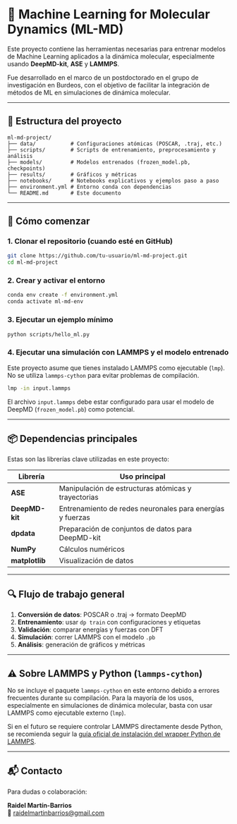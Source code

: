 # 🧠 Machine Learning for Molecular Dynamics (ML-MD)

Este proyecto contiene las herramientas necesarias para entrenar modelos de Machine Learning aplicados a la dinámica molecular, especialmente usando **DeepMD-kit**, **ASE** y **LAMMPS**.

Fue desarrollado en el marco de un postdoctorado en el grupo de investigación en Burdeos, con el objetivo de facilitar la integración de métodos de ML en simulaciones de dinámica molecular.

---

## 📂 Estructura del proyecto

```
ml-md-project/
├── data/           # Configuraciones atómicas (POSCAR, .traj, etc.)
├── scripts/        # Scripts de entrenamiento, preprocesamiento y análisis
├── models/         # Modelos entrenados (frozen_model.pb, checkpoints)
├── results/        # Gráficos y métricas
├── notebooks/      # Notebooks explicativos y ejemplos paso a paso
├── environment.yml # Entorno conda con dependencias
└── README.md       # Este documento
```

---

## 🚀 Cómo comenzar

### 1. Clonar el repositorio (cuando esté en GitHub)
```bash
git clone https://github.com/tu-usuario/ml-md-project.git
cd ml-md-project
```

### 2. Crear y activar el entorno
```bash
conda env create -f environment.yml
conda activate ml-md-env
```

### 3. Ejecutar un ejemplo mínimo
```bash
python scripts/hello_ml.py
```

### 4. Ejecutar una simulación con LAMMPS y el modelo entrenado

Este proyecto asume que tienes instalado LAMMPS como ejecutable (`lmp`). No se utiliza `lammps-cython` para evitar problemas de compilación.

```bash
lmp -in input.lammps
```

El archivo `input.lammps` debe estar configurado para usar el modelo de DeepMD (`frozen_model.pb`) como potencial.

---

## 📦 Dependencias principales

Estas son las librerías clave utilizadas en este proyecto:

| Librería        | Uso principal |
|-----------------|----------------|
| **ASE**         | Manipulación de estructuras atómicas y trayectorias |
| **DeepMD-kit**  | Entrenamiento de redes neuronales para energías y fuerzas |
| **dpdata**      | Preparación de conjuntos de datos para DeepMD-kit |
| **NumPy**       | Cálculos numéricos |
| **matplotlib**  | Visualización de datos |

---

## 🔍 Flujo de trabajo general

1. **Conversión de datos**: POSCAR o .traj → formato DeepMD
2. **Entrenamiento**: usar `dp train` con configuraciones y etiquetas
3. **Validación**: comparar energías y fuerzas con DFT
4. **Simulación**: correr LAMMPS con el modelo `.pb`
5. **Análisis**: generación de gráficos y métricas

---

## ⚠️ Sobre LAMMPS y Python (`lammps-cython`)

No se incluye el paquete `lammps-cython` en este entorno debido a errores frecuentes durante su compilación. Para la mayoría de los usos, especialmente en simulaciones de dinámica molecular, basta con usar LAMMPS como ejecutable externo (`lmp`).

Si en el futuro se requiere controlar LAMMPS directamente desde Python, se recomienda seguir la [guía oficial de instalación del wrapper Python de LAMMPS](https://docs.lammps.org/Python_install.html).

---

## 📬 Contacto

Para dudas o colaboración:

**Raidel Martín-Barrios**  
📧 raidelmartinbarrios@gmail.com
